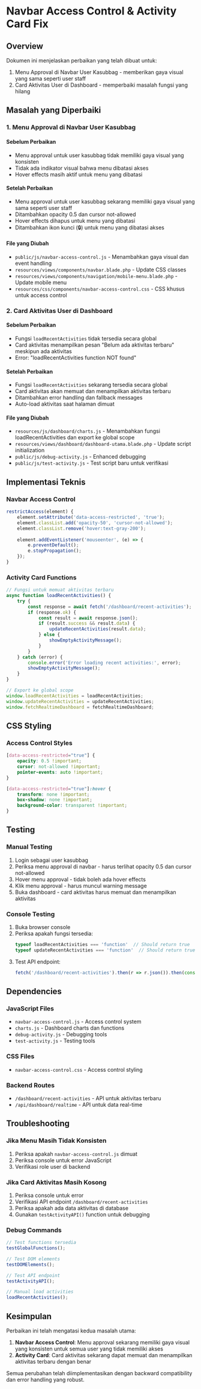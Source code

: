 # Navbar Access Control & Activity Card Fix

## Overview
Dokumen ini menjelaskan perbaikan yang telah dibuat untuk:
1. Menu Approval di Navbar User Kasubbag - memberikan gaya visual yang sama seperti user staff
2. Card Aktivitas User di Dashboard - memperbaiki masalah fungsi yang hilang

## Masalah yang Diperbaiki

### 1. Menu Approval di Navbar User Kasubbag

#### Sebelum Perbaikan
- Menu approval untuk user kasubbag tidak memiliki gaya visual yang konsisten
- Tidak ada indikator visual bahwa menu dibatasi akses
- Hover effects masih aktif untuk menu yang dibatasi

#### Setelah Perbaikan
- Menu approval untuk user kasubbag sekarang memiliki gaya visual yang sama seperti user staff
- Ditambahkan opacity 0.5 dan cursor not-allowed
- Hover effects dihapus untuk menu yang dibatasi
- Ditambahkan ikon kunci (🔒) untuk menu yang dibatasi akses

#### File yang Diubah
- `public/js/navbar-access-control.js` - Menambahkan gaya visual dan event handling
- `resources/views/components/navbar.blade.php` - Update CSS classes
- `resources/views/components/navigation/mobile-menu.blade.php` - Update mobile menu
- `resources/css/components/navbar-access-control.css` - CSS khusus untuk access control

### 2. Card Aktivitas User di Dashboard

#### Sebelum Perbaikan
- Fungsi `loadRecentActivities` tidak tersedia secara global
- Card aktivitas menampilkan pesan "Belum ada aktivitas terbaru" meskipun ada aktivitas
- Error: "loadRecentActivities function NOT found"

#### Setelah Perbaikan
- Fungsi `loadRecentActivities` sekarang tersedia secara global
- Card aktivitas akan memuat dan menampilkan aktivitas terbaru
- Ditambahkan error handling dan fallback messages
- Auto-load aktivitas saat halaman dimuat

#### File yang Diubah
- `resources/js/dashboard/charts.js` - Menambahkan fungsi loadRecentActivities dan export ke global scope
- `resources/views/dashboard/dashboard-utama.blade.php` - Update script initialization
- `public/js/debug-activity.js` - Enhanced debugging
- `public/js/test-activity.js` - Test script baru untuk verifikasi

## Implementasi Teknis

### Navbar Access Control

```javascript
restrictAccess(element) {
    element.setAttribute('data-access-restricted', 'true');
    element.classList.add('opacity-50', 'cursor-not-allowed');
    element.classList.remove('hover:text-gray-200');
    
    element.addEventListener('mouseenter', (e) => {
        e.preventDefault();
        e.stopPropagation();
    });
}
```

### Activity Card Functions

```javascript
// Fungsi untuk memuat aktivitas terbaru
async function loadRecentActivities() {
    try {
        const response = await fetch('/dashboard/recent-activities');
        if (response.ok) {
            const result = await response.json();
            if (result.success && result.data) {
                updateRecentActivities(result.data);
            } else {
                showEmptyActivityMessage();
            }
        }
    } catch (error) {
        console.error('Error loading recent activities:', error);
        showEmptyActivityMessage();
    }
}

// Export ke global scope
window.loadRecentActivities = loadRecentActivities;
window.updateRecentActivities = updateRecentActivities;
window.fetchRealtimeDashboard = fetchRealtimeDashboard;
```

## CSS Styling

### Access Control Styles
```css
[data-access-restricted="true"] {
    opacity: 0.5 !important;
    cursor: not-allowed !important;
    pointer-events: auto !important;
}

[data-access-restricted="true"]:hover {
    transform: none !important;
    box-shadow: none !important;
    background-color: transparent !important;
}
```

## Testing

### Manual Testing
1. Login sebagai user kasubbag
2. Periksa menu approval di navbar - harus terlihat opacity 0.5 dan cursor not-allowed
3. Hover menu approval - tidak boleh ada hover effects
4. Klik menu approval - harus muncul warning message
5. Buka dashboard - card aktivitas harus memuat dan menampilkan aktivitas

### Console Testing
1. Buka browser console
2. Periksa apakah fungsi tersedia:
   ```javascript
   typeof loadRecentActivities === 'function'  // Should return true
   typeof updateRecentActivities === 'function'  // Should return true
   ```
3. Test API endpoint:
   ```javascript
   fetch('/dashboard/recent-activities').then(r => r.json()).then(console.log)
   ```

## Dependencies

### JavaScript Files
- `navbar-access-control.js` - Access control system
- `charts.js` - Dashboard charts dan functions
- `debug-activity.js` - Debugging tools
- `test-activity.js` - Testing tools

### CSS Files
- `navbar-access-control.css` - Access control styling

### Backend Routes
- `/dashboard/recent-activities` - API untuk aktivitas terbaru
- `/api/dashboard/realtime` - API untuk data real-time

## Troubleshooting

### Jika Menu Masih Tidak Konsisten
1. Periksa apakah `navbar-access-control.js` dimuat
2. Periksa console untuk error JavaScript
3. Verifikasi role user di backend

### Jika Card Aktivitas Masih Kosong
1. Periksa console untuk error
2. Verifikasi API endpoint `/dashboard/recent-activities`
3. Periksa apakah ada data aktivitas di database
4. Gunakan `testActivityAPI()` function untuk debugging

### Debug Commands
```javascript
// Test functions tersedia
testGlobalFunctions();

// Test DOM elements
testDOMElements();

// Test API endpoint
testActivityAPI();

// Manual load activities
loadRecentActivities();
```

## Kesimpulan

Perbaikan ini telah mengatasi kedua masalah utama:
1. **Navbar Access Control**: Menu approval sekarang memiliki gaya visual yang konsisten untuk semua user yang tidak memiliki akses
2. **Activity Card**: Card aktivitas sekarang dapat memuat dan menampilkan aktivitas terbaru dengan benar

Semua perubahan telah diimplementasikan dengan backward compatibility dan error handling yang robust.
